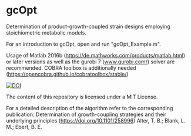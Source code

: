 # gcOpt
Determination of product-growth-coupled strain designs employing stoichiometric metabolic models.

For an introduction to gcOpt, open and run "gcOpt_Example.m".

Usage of Matlab 2016b (https://de.mathworks.com/products/matlab.html) or later versions as well as the gurobi 7 (www.gurobi.com/) solver are recommended.
COBRA toolbox is additionally needed (https://opencobra.github.io/cobratoolbox/stable/)

[![DOI](https://zenodo.org/badge/119040294.svg)](https://zenodo.org/badge/latestdoi/119040294)


The content of this repository is licensed under a MIT License.

For a detailed description of the algorithm refer to the corresponding publication:
Determination of growth-coupling strategies and their underlying principles (https://doi.org/10.1101/258996)
Alter, T. B.; Blank, L. M.; Ebert, B. E. 
